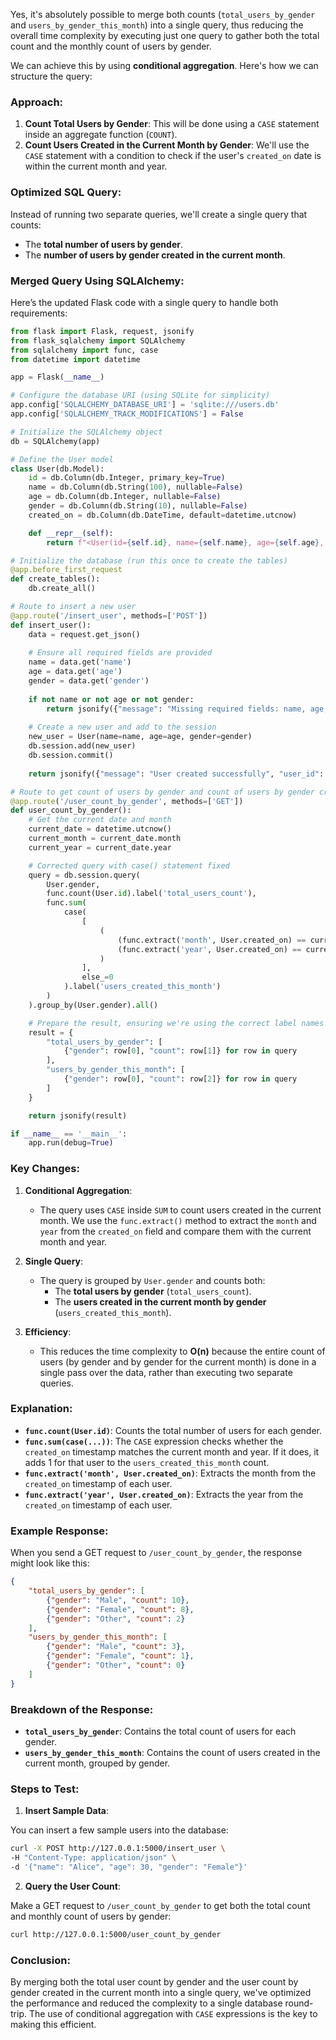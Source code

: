 Yes, it's absolutely possible to merge both counts (`total_users_by_gender` and `users_by_gender_this_month`) into a single query, thus reducing the overall time complexity by executing just one query to gather both the total count and the monthly count of users by gender.

We can achieve this by using **conditional aggregation**. Here's how we can structure the query:

### Approach:
1. **Count Total Users by Gender**: This will be done using a `CASE` statement inside an aggregate function (`COUNT`).
2. **Count Users Created in the Current Month by Gender**: We'll use the `CASE` statement with a condition to check if the user's `created_on` date is within the current month and year.

### Optimized SQL Query:
Instead of running two separate queries, we'll create a single query that counts:
- The **total number of users by gender**.
- The **number of users by gender created in the current month**.

### Merged Query Using SQLAlchemy:

Here’s the updated Flask code with a single query to handle both requirements:

```python
from flask import Flask, request, jsonify
from flask_sqlalchemy import SQLAlchemy
from sqlalchemy import func, case
from datetime import datetime

app = Flask(__name__)

# Configure the database URI (using SQLite for simplicity)
app.config['SQLALCHEMY_DATABASE_URI'] = 'sqlite:///users.db'
app.config['SQLALCHEMY_TRACK_MODIFICATIONS'] = False

# Initialize the SQLAlchemy object
db = SQLAlchemy(app)

# Define the User model
class User(db.Model):
    id = db.Column(db.Integer, primary_key=True)
    name = db.Column(db.String(100), nullable=False)
    age = db.Column(db.Integer, nullable=False)
    gender = db.Column(db.String(10), nullable=False)
    created_on = db.Column(db.DateTime, default=datetime.utcnow)

    def __repr__(self):
        return f"<User(id={self.id}, name={self.name}, age={self.age}, gender={self.gender}, created_on={self.created_on})>"

# Initialize the database (run this once to create the tables)
@app.before_first_request
def create_tables():
    db.create_all()

# Route to insert a new user
@app.route('/insert_user', methods=['POST'])
def insert_user():
    data = request.get_json()
    
    # Ensure all required fields are provided
    name = data.get('name')
    age = data.get('age')
    gender = data.get('gender')
    
    if not name or not age or not gender:
        return jsonify({"message": "Missing required fields: name, age, gender"}), 400
    
    # Create a new user and add to the session
    new_user = User(name=name, age=age, gender=gender)
    db.session.add(new_user)
    db.session.commit()
    
    return jsonify({"message": "User created successfully", "user_id": new_user.id}), 201

# Route to get count of users by gender and count of users by gender created in this month
@app.route('/user_count_by_gender', methods=['GET'])
def user_count_by_gender():
    # Get the current date and month
    current_date = datetime.utcnow()
    current_month = current_date.month
    current_year = current_date.year

    # Corrected query with case() statement fixed
    query = db.session.query(
        User.gender,
        func.count(User.id).label('total_users_count'),
        func.sum(
            case(
                [
                    (
                        (func.extract('month', User.created_on) == current_month) &
                        (func.extract('year', User.created_on) == current_year), 1
                    )
                ],
                else_=0
            ).label('users_created_this_month')
        )
    ).group_by(User.gender).all()

    # Prepare the result, ensuring we're using the correct label names
    result = {
        "total_users_by_gender": [
            {"gender": row[0], "count": row[1]} for row in query
        ],
        "users_by_gender_this_month": [
            {"gender": row[0], "count": row[2]} for row in query
        ]
    }

    return jsonify(result)

if __name__ == '__main__':
    app.run(debug=True)

```

### Key Changes:
1. **Conditional Aggregation**:
   - The query uses `CASE` inside `SUM` to count users created in the current month. We use the `func.extract()` method to extract the `month` and `year` from the `created_on` field and compare them with the current month and year.
   
2. **Single Query**:
   - The query is grouped by `User.gender` and counts both:
     - The **total users by gender** (`total_users_count`).
     - The **users created in the current month by gender** (`users_created_this_month`).

3. **Efficiency**:
   - This reduces the time complexity to **O(n)** because the entire count of users (by gender and by gender for the current month) is done in a single pass over the data, rather than executing two separate queries.

### Explanation:
- **`func.count(User.id)`**: Counts the total number of users for each gender.
- **`func.sum(case(...))`**: The `CASE` expression checks whether the `created_on` timestamp matches the current month and year. If it does, it adds 1 for that user to the `users_created_this_month` count.
- **`func.extract('month', User.created_on)`**: Extracts the month from the `created_on` timestamp of each user.
- **`func.extract('year', User.created_on)`**: Extracts the year from the `created_on` timestamp of each user.

### Example Response:

When you send a GET request to `/user_count_by_gender`, the response might look like this:

```json
{
    "total_users_by_gender": [
        {"gender": "Male", "count": 10},
        {"gender": "Female", "count": 8},
        {"gender": "Other", "count": 2}
    ],
    "users_by_gender_this_month": [
        {"gender": "Male", "count": 3},
        {"gender": "Female", "count": 1},
        {"gender": "Other", "count": 0}
    ]
}
```

### Breakdown of the Response:
- **`total_users_by_gender`**: Contains the total count of users for each gender.
- **`users_by_gender_this_month`**: Contains the count of users created in the current month, grouped by gender.

### Steps to Test:
1. **Insert Sample Data**:

You can insert a few sample users into the database:

```bash
curl -X POST http://127.0.0.1:5000/insert_user \
-H "Content-Type: application/json" \
-d '{"name": "Alice", "age": 30, "gender": "Female"}'
```

2. **Query the User Count**:

Make a GET request to `/user_count_by_gender` to get both the total count and monthly count of users by gender:

```bash
curl http://127.0.0.1:5000/user_count_by_gender
```

### Conclusion:
By merging both the total user count by gender and the user count by gender created in the current month into a single query, we've optimized the performance and reduced the complexity to a single database round-trip. The use of conditional aggregation with `CASE` expressions is the key to making this efficient.